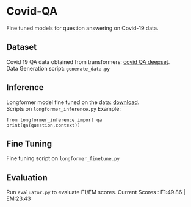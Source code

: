 # Covid-QA
Fine tuned models for question answering on Covid-19 data.

## Dataset

Covid 19 QA data obtained from transformers: [covid QA deepset](https://huggingface.co/datasets/covid_qa_deepset).  
Data Generation script: `generate_data.py`

## Inference

Longformer model fine tuned on the data: [download](https://huggingface.co/datasets/covid_qa_deepset).  
Scripts on `longformer_inference.py`
Example:
 ```
 from longformer_inference import qa
 print(qa(question,context))
 ```

## Fine Tuning

Fine tuning script on `longformer_finetune.py`

## Evaluation

Run `evaluator.py` to evaluate F1/EM scores. Current Scores : F1:49.86 | EM:23.43



